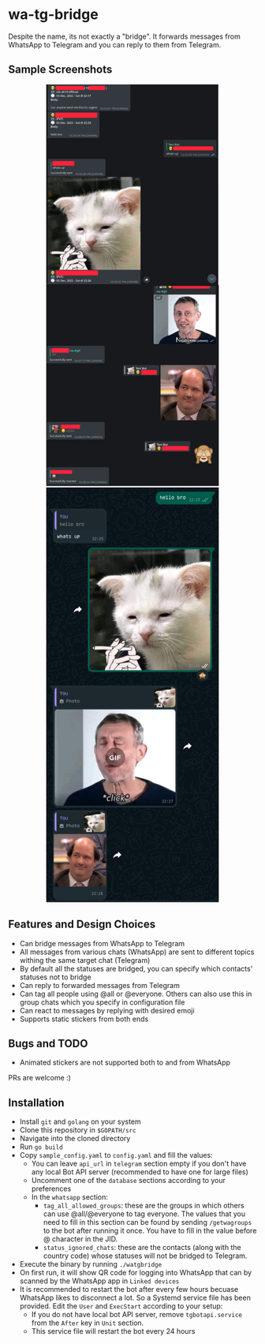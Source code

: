 # wa-tg-bridge

Despite the name, its not exactly a "bridge". It forwards messages from WhatsApp to Telegram and you can reply to them
from Telegram.


## Sample Screenshots

<p align="center">
  <img src="./assets/telegram_side_sample.png" width="350" alt="Telegram Side">
  <img src="./assets/whatsapp_side_sample.jpg" width="350" alt="WhatsApp Side">
</p>

## Features and Design Choices

- Can bridge messages from WhatsApp to Telegram
- All messages from various chats (WhatsApp) are sent to different topics withing the same target chat (Telegram)
- By default all the statuses are bridged, you can specify which contacts' statuses not to bridge
- Can reply to forwarded messages from Telegram
- Can tag all people using @all or @everyone. Others can also use this in group chats which you specify in configuration file
- Can react to messages by replying with desired emoji
- Supports static stickers from both ends

## Bugs and TODO

- Animated stickers are not supported both to and from WhatsApp

PRs are welcome :)


## Installation

- Install `git` and `golang` on your system
- Clone this repository in `$GOPATH/src`
- Navigate into the cloned directory
- Run `go build`
- Copy `sample_config.yaml` to `config.yaml` and fill the values:
    - You can leave `api_url` in `telegram` section empty if you don't have any local Bot API server (recommended to have one for large files)
    - Uncomment one of the `database` sections according to your preferences
    - In the `whatsapp` section:
        - `tag_all_allowed_groups`: these are the groups in which others can use @all/@everyone to tag everyone. The values that you need to fill in this section can be found by sending `/getwagroups` to the bot after running it once. You have to fill in the value before @ character in the JID.
        - `status_ignored_chats`: these are the contacts (along with the country code) whose statuses will not be bridged to Telegram.
- Execute the binary by running `./watgbridge`
- On first run, it will show QR code for logging into WhatsApp that can by scanned by the WhatsApp app in `Linked devices`
- It is recommended to restart the bot after every few hours becuase WhatsApp likes to disconnect a lot. So a Systemd service file has been provided. Edit the `User` and `ExecStart` according to your setup:
    - If you do not have local bot API server, remove `tgbotapi.service` from the `After` key in `Unit` section.
    - This service file will restart the bot every 24 hours
